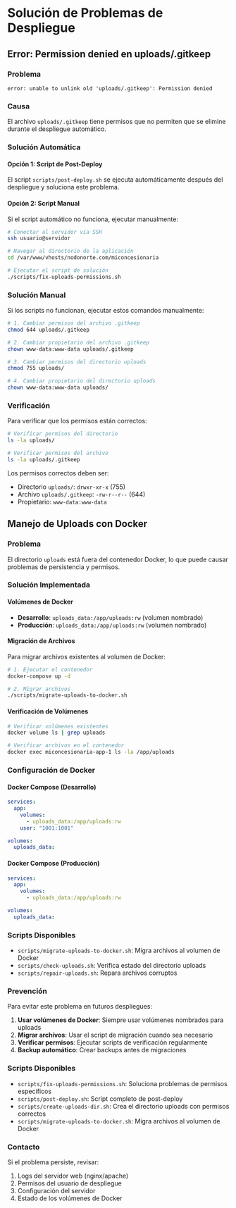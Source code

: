# Solución de Problemas de Despliegue

## Error: Permission denied en uploads/.gitkeep

### Problema
```
error: unable to unlink old 'uploads/.gitkeep': Permission denied
```

### Causa
El archivo `uploads/.gitkeep` tiene permisos que no permiten que se elimine durante el despliegue automático.

### Solución Automática

#### Opción 1: Script de Post-Deploy
El script `scripts/post-deploy.sh` se ejecuta automáticamente después del despliegue y soluciona este problema.

#### Opción 2: Script Manual
Si el script automático no funciona, ejecutar manualmente:

```bash
# Conectar al servidor via SSH
ssh usuario@servidor

# Navegar al directorio de la aplicación
cd /var/www/vhosts/nodonorte.com/miconcesionaria

# Ejecutar el script de solución
./scripts/fix-uploads-permissions.sh
```

### Solución Manual

Si los scripts no funcionan, ejecutar estos comandos manualmente:

```bash
# 1. Cambiar permisos del archivo .gitkeep
chmod 644 uploads/.gitkeep

# 2. Cambiar propietario del archivo .gitkeep
chown www-data:www-data uploads/.gitkeep

# 3. Cambiar permisos del directorio uploads
chmod 755 uploads/

# 4. Cambiar propietario del directorio uploads
chown www-data:www-data uploads/
```

### Verificación

Para verificar que los permisos están correctos:

```bash
# Verificar permisos del directorio
ls -la uploads/

# Verificar permisos del archivo
ls -la uploads/.gitkeep
```

Los permisos correctos deben ser:
- Directorio `uploads/`: `drwxr-xr-x` (755)
- Archivo `uploads/.gitkeep`: `-rw-r--r--` (644)
- Propietario: `www-data:www-data`

## Manejo de Uploads con Docker

### Problema
El directorio `uploads` está fuera del contenedor Docker, lo que puede causar problemas de persistencia y permisos.

### Solución Implementada

#### Volúmenes de Docker
- **Desarrollo**: `uploads_data:/app/uploads:rw` (volumen nombrado)
- **Producción**: `uploads_data:/app/uploads:rw` (volumen nombrado)

#### Migración de Archivos
Para migrar archivos existentes al volumen de Docker:

```bash
# 1. Ejecutar el contenedor
docker-compose up -d

# 2. Migrar archivos
./scripts/migrate-uploads-to-docker.sh
```

#### Verificación de Volúmenes
```bash
# Verificar volúmenes existentes
docker volume ls | grep uploads

# Verificar archivos en el contenedor
docker exec miconcesionaria-app-1 ls -la /app/uploads
```

### Configuración de Docker

#### Docker Compose (Desarrollo)
```yaml
services:
  app:
    volumes:
      - uploads_data:/app/uploads:rw
    user: "1001:1001"

volumes:
  uploads_data:
```

#### Docker Compose (Producción)
```yaml
services:
  app:
    volumes:
      - uploads_data:/app/uploads:rw

volumes:
  uploads_data:
```

### Scripts Disponibles

- `scripts/migrate-uploads-to-docker.sh`: Migra archivos al volumen de Docker
- `scripts/check-uploads.sh`: Verifica estado del directorio uploads
- `scripts/repair-uploads.sh`: Repara archivos corruptos

### Prevención

Para evitar este problema en futuros despliegues:

1. **Usar volúmenes de Docker**: Siempre usar volúmenes nombrados para uploads
2. **Migrar archivos**: Usar el script de migración cuando sea necesario
3. **Verificar permisos**: Ejecutar scripts de verificación regularmente
4. **Backup automático**: Crear backups antes de migraciones

### Scripts Disponibles

- `scripts/fix-uploads-permissions.sh`: Soluciona problemas de permisos específicos
- `scripts/post-deploy.sh`: Script completo de post-deploy
- `scripts/create-uploads-dir.sh`: Crea el directorio uploads con permisos correctos
- `scripts/migrate-uploads-to-docker.sh`: Migra archivos al volumen de Docker

### Contacto

Si el problema persiste, revisar:
1. Logs del servidor web (nginx/apache)
2. Permisos del usuario de despliegue
3. Configuración del servidor
4. Estado de los volúmenes de Docker 